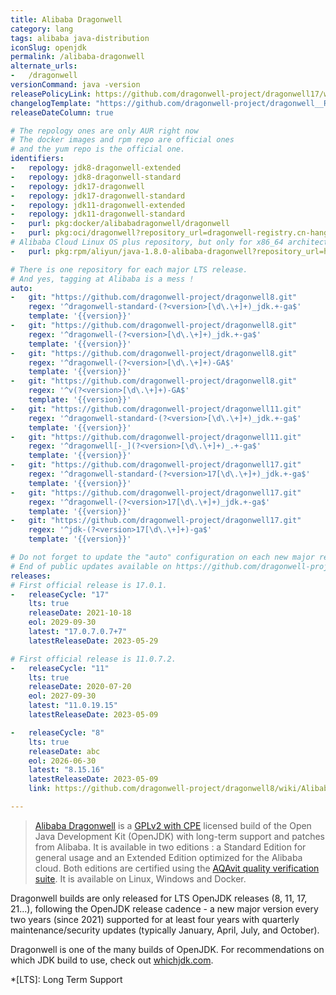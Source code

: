 ```yaml
---
title: Alibaba Dragonwell
category: lang
tags: alibaba java-distribution
iconSlug: openjdk
permalink: /alibaba-dragonwell
alternate_urls:
-   /dragonwell
versionCommand: java -version
releasePolicyLink: https://github.com/dragonwell-project/dragonwell17/wiki/Alibaba-Dragonwell-Support
changelogTemplate: "https://github.com/dragonwell-project/dragonwell__RELEASE_CYCLE__/wiki/Alibaba-Dragonwell-__RELEASE_CYCLE__-Standard-Edition-Release-Notes"
releaseDateColumn: true

# The repology ones are only AUR right now
# The docker images and rpm repo are official ones
# and the yum repo is the official one.
identifiers:
-   repology: jdk8-dragonwell-extended
-   repology: jdk8-dragonwell-standard
-   repology: jdk17-dragonwell
-   repology: jdk17-dragonwell-standard
-   repology: jdk11-dragonwell-extended
-   repology: jdk11-dragonwell-standard
-   purl: pkg:docker/alibabadragonwell/dragonwell
-   purl: pkg:oci/dragonwell?repository_url=dragonwell-registry.cn-hangzhou.cr.aliyuncs.com/dragonwell/dragonwell
# Alibaba Cloud Linux OS plus repository, but only for x86_64 architecture
-   purl: pkg:rpm/aliyun/java-1.8.0-alibaba-dragonwell?repository_url=http://mirrors.aliyun.com/alinux/2.1903/plus/x86_64/

# There is one repository for each major LTS release.
# And yes, tagging at Alibaba is a mess !
auto:
-   git: "https://github.com/dragonwell-project/dragonwell8.git"
    regex: '^dragonwell-standard-(?<version>[\d\.\+]+)_jdk.+-ga$'
    template: '{{version}}'
-   git: "https://github.com/dragonwell-project/dragonwell8.git"
    regex: '^dragonwell-(?<version>[\d\.\+]+)_jdk.+-ga$'
    template: '{{version}}'
-   git: "https://github.com/dragonwell-project/dragonwell8.git"
    regex: '^dragonwell-(?<version>[\d\.\+]+)-GA$'
    template: '{{version}}'
-   git: "https://github.com/dragonwell-project/dragonwell8.git"
    regex: '^v(?<version>[\d\.\+]+)-GA$'
    template: '{{version}}'
-   git: "https://github.com/dragonwell-project/dragonwell11.git"
    regex: '^dragonwell-standard-(?<version>[\d\.\+]+)_jdk.+-ga$'
    template: '{{version}}'
-   git: "https://github.com/dragonwell-project/dragonwell11.git"
    regex: '^dragonwell[-_](?<version>[\d\.\+]+)_.+-ga$'
    template: '{{version}}'
-   git: "https://github.com/dragonwell-project/dragonwell17.git"
    regex: '^dragonwell-standard-(?<version>17[\d\.\+]+)_jdk.+-ga$'
    template: '{{version}}'
-   git: "https://github.com/dragonwell-project/dragonwell17.git"
    regex: '^dragonwell-(?<version>17[\d\.\+]+)_jdk.+-ga$'
    template: '{{version}}'
-   git: "https://github.com/dragonwell-project/dragonwell17.git"
    regex: '^jdk-(?<version>17[\d\.\+]+)-ga$'
    template: '{{version}}'

# Do not forget to update the "auto" configuration on each new major release.
# End of public updates available on https://github.com/dragonwell-project/dragonwell17/wiki/Alibaba-Dragonwell-Support
releases:
# First official release is 17.0.1.
-   releaseCycle: "17"
    lts: true
    releaseDate: 2021-10-18
    eol: 2029-09-30
    latest: "17.0.7.0.7+7"
    latestReleaseDate: 2023-05-29

# First official release is 11.0.7.2.
-   releaseCycle: "11"
    lts: true
    releaseDate: 2020-07-20
    eol: 2027-09-30
    latest: "11.0.19.15"
    latestReleaseDate: 2023-05-09

-   releaseCycle: "8"
    lts: true
    releaseDate: abc
    eol: 2026-06-30
    latest: "8.15.16"
    latestReleaseDate: 2023-05-09
    link: https://github.com/dragonwell-project/dragonwell8/wiki/Alibaba-Dragonwell8-Standard-Edition-Release-Notes

---
```


> [Alibaba Dragonwell](https://dragonwell-jdk.io/) is a [GPLv2 with CPE](https://openjdk.java.net/legal/gplv2+ce.html)
> licensed build of the Open Java Development Kit (OpenJDK) with long-term support and patches from
> Alibaba. It is available in two editions : a Standard Edition for general usage and an Extended
> Edition optimized for the Alibaba cloud. Both editions are certified using the [AQAvit quality
> verification suite](https://adoptium.net/aqavit/). It is available on Linux, Windows and Docker.

Dragonwell builds are only released for LTS OpenJDK releases (8, 11, 17, 21...), following
the OpenJDK release cadence - a new major version every
two years (since 2021) supported for at least four years with quarterly maintenance/security updates
(typically January, April, July, and October).

Dragonwell is one of the many builds of OpenJDK. For recommendations on which JDK build to use,
check out [whichjdk.com](https://whichjdk.com/#alibaba-dragonwell).

*[LTS]: Long Term Support
